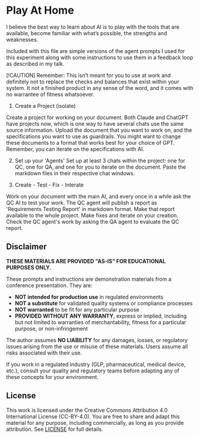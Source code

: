# Play At Home

I believe the best way to learn about AI is to play with the tools that are available, become familiar with what’s possible, the strengths and weaknesses.

Included with this file are simple versions of the agent prompts I used for this experiment along with some instructions to use them in a feedback loop as described in my talk.

[!CAUTION] Remember: This isn’t meant for you to use at work and definitely not to replace the checks and balances that exist within your system. It not a finished product in any sense of the word, and it comes with no warrantee of fitness whatsoever.

1. Create a Project (isolate)

Create a project for working on your document. Both Claude and ChatGPT have projects now, which is one way to have several chats use the same source information. Upload the document that you want to work on, and the specifications you want to use as guardrails. You might want to change these documents to a format that works best for your choice of GPT. Remember, you can iterate on the specifications with AI.

2. Set up your 'Agents'
Set up at least 3 chats within the project: one for QC, one for QA, and one for you to iterate on the document. Paste the markdown files in their respective chat windows.

3. Create - Test - Fix - Interate

Work on your document with the main AI, and every once in a while ask the QC AI to test your work. The QC agent will publish a report as 'Requirements Testing Report' in markdown format. Make that report available to the whole project. Make fixes and iterate on your creation. Check the QC agent's work by asking the QA agent to evaluate the QC report.

## Disclaimer

**THESE MATERIALS ARE PROVIDED "AS-IS" FOR EDUCATIONAL PURPOSES ONLY.**

These prompts and instructions are demonstration materials from a conference presentation. They are:
- **NOT intended for production use** in regulated environments
- **NOT a substitute** for validated quality systems or compliance processes
- **NOT warranted** to be fit for any particular purpose
- **PROVIDED WITHOUT ANY WARRANTY**, express or implied, including but not limited to warranties of merchantability, fitness for a particular purpose, or non-infringement

The author assumes **NO LIABILITY** for any damages, losses, or regulatory issues arising from the use or misuse of these materials. Users assume all risks associated with their use.

If you work in a regulated industry (GLP, pharmaceutical, medical device, etc.), consult your quality and regulatory teams before adapting any of these concepts for your environment.

## License

This work is licensed under the Creative Commons Attribution 4.0 International License (CC-BY-4.0). You are free to share and adapt this material for any purpose, including commercially, as long as you provide attribution. See [LICENSE](LICENSE) for full details.
